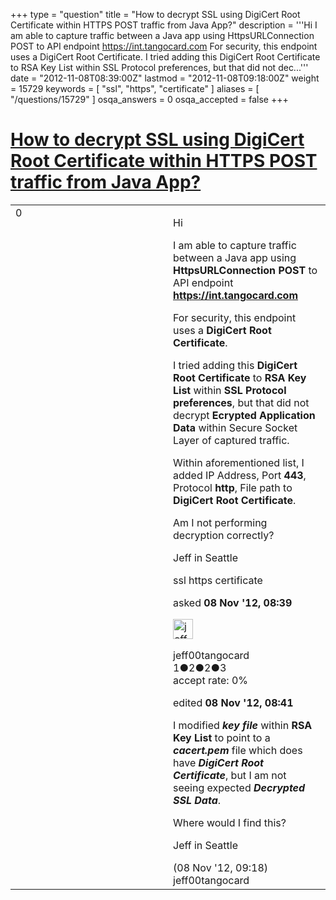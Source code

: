 +++
type = "question"
title = "How to decrypt SSL using DigiCert Root Certificate within HTTPS POST traffic from Java App?"
description = '''Hi I am able to capture traffic between a Java app using HttpsURLConnection POST to API endpoint https://int.tangocard.com For security, this endpoint uses a DigiCert Root Certificate. I tried adding this DigiCert Root Certificate to RSA Key List within SSL Protocol preferences, but that did not dec...'''
date = "2012-11-08T08:39:00Z"
lastmod = "2012-11-08T09:18:00Z"
weight = 15729
keywords = [ "ssl", "https", "certificate" ]
aliases = [ "/questions/15729" ]
osqa_answers = 0
osqa_accepted = false
+++

<div class="headNormal">

# [How to decrypt SSL using DigiCert Root Certificate within HTTPS POST traffic from Java App?](/questions/15729/how-to-decrypt-ssl-using-digicert-root-certificate-within-https-post-traffic-from-java-app)

</div>

<div id="main-body">

<div id="askform">

<table id="question-table" style="width:100%;"><colgroup><col style="width: 50%" /><col style="width: 50%" /></colgroup><tbody><tr class="odd"><td style="width: 30px; vertical-align: top"><div class="vote-buttons"><span id="post-15729-upvote" class="ajax-command post-vote up" rel="nofollow" title="I like this post (click again to cancel)"> </span><div id="post-15729-score" class="post-score" title="current number of votes">0</div><span id="post-15729-downvote" class="ajax-command post-vote down" rel="nofollow" title="I dont like this post (click again to cancel)"> </span> <span id="favorite-mark" class="ajax-command favorite-mark" rel="nofollow" title="mark/unmark this question as favorite (click again to cancel)"> </span><div id="favorite-count" class="favorite-count"></div></div></td><td><div id="item-right"><div class="question-body"><p>Hi</p><p>I am able to capture traffic between a Java app using <strong>HttpsURLConnection POST</strong> to API endpoint <strong><a href="https://int.tangocard.com">https://int.tangocard.com</a></strong></p><p>For security, this endpoint uses a <strong>DigiCert Root Certificate</strong>.</p><p>I tried adding this <strong>DigiCert Root Certificate</strong> to <strong>RSA Key List</strong> within <strong>SSL Protocol preferences</strong>, but that did not decrypt <strong>Ecrypted Application Data</strong> within Secure Socket Layer of captured traffic.</p><p>Within aforementioned list, I added IP Address, Port <strong>443</strong>, Protocol <strong>http</strong>, File path to <strong>DigiCert Root Certificate</strong>.</p><p>Am I not performing decryption correctly?</p><p>Jeff in Seattle</p></div><div id="question-tags" class="tags-container tags"><span class="post-tag tag-link-ssl" rel="tag" title="see questions tagged &#39;ssl&#39;">ssl</span> <span class="post-tag tag-link-https" rel="tag" title="see questions tagged &#39;https&#39;">https</span> <span class="post-tag tag-link-certificate" rel="tag" title="see questions tagged &#39;certificate&#39;">certificate</span></div><div id="question-controls" class="post-controls"></div><div class="post-update-info-container"><div class="post-update-info post-update-info-user"><p>asked <strong>08 Nov '12, 08:39</strong></p><img src="https://secure.gravatar.com/avatar/d43e972a8ca84b9478a814f32e464fd0?s=32&amp;d=identicon&amp;r=g" class="gravatar" width="32" height="32" alt="jeff00tangocard&#39;s gravatar image" /><p><span>jeff00tangocard</span><br />
<span class="score" title="1 reputation points">1</span><span title="2 badges"><span class="badge1">●</span><span class="badgecount">2</span></span><span title="2 badges"><span class="silver">●</span><span class="badgecount">2</span></span><span title="3 badges"><span class="bronze">●</span><span class="badgecount">3</span></span><br />
<span class="accept_rate" title="Rate of the user&#39;s accepted answers">accept rate:</span> <span title="jeff00tangocard has no accepted answers">0%</span></p></div><div class="post-update-info post-update-info-edited"><p><span> edited <strong>08 Nov '12, 08:41</strong> </span></p></div></div><div id="comments-container-15729" class="comments-container"><span id="15736"></span><div id="comment-15736" class="comment"><div id="post-15736-score" class="comment-score"></div><div class="comment-text"><p>I modified <strong><em>key file</em></strong> within <strong>RSA Key List</strong> to point to a <strong><em>cacert.pem</em></strong> file which does have <strong><em>DigiCert Root Certificate</em></strong>, but I am not seeing expected <strong><em>Decrypted SSL Data</em></strong>.</p><p>Where would I find this?</p><p>Jeff in Seattle</p></div><div id="comment-15736-info" class="comment-info"><span class="comment-age">(08 Nov '12, 09:18)</span> <span class="comment-user userinfo">jeff00tangocard</span></div></div></div><div id="comment-tools-15729" class="comment-tools"></div><div class="clear"></div><div id="comment-15729-form-container" class="comment-form-container"></div><div class="clear"></div></div></td></tr></tbody></table>

</div>

</div>


